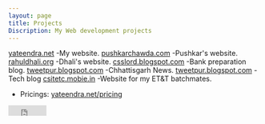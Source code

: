```yaml
---
layout: page
title: Projects
Discription: My Web development projects
---
```

[yateendra.net](http://yateendra.net)
-My website.
[pushkarchawda.com](http://pushkarchawda.com)
-Pushkar's website.
[rahuldhali.org](http://rahuldhali.org)
-Dhali's website.
[csslord.blogspot.com](https://csslord.blogspot.com) 
-Bank preparation blog.
[tweetpur.blogspot.com](https://hamarkhabar.blogspot.com)
-Chhattisgarh News.
[tweetpur.blogspot.com](https://tweetpur.blogspot.com)
-Tech blog
[csitetc.mobie.in](https://csitetc.mobie.in)
-Website for my ET&T batchmates.

- Pricings: [yateendra.net/pricing](http://yateendra.net/pricing.html)


<iframe src="https://www.facebook.com/plugins/like.php?href=https%3A%2F%2Ffacebook.com%2Fya3dra&width=76&layout=button_count&action=like&size=small&show_faces=true&share=false&height=21&appId=239992719524816" width="76" height="21" style="border:none;overflow:hidden" scrolling="no" frameborder="0" allowTransparency="true"></iframe>
